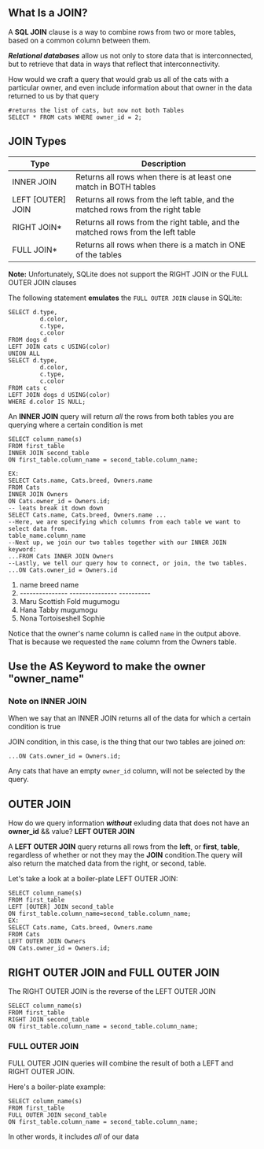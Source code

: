 ## What Is a JOIN?

A **SQL JOIN** clause is a way to combine rows from two or more tables, based on a common column between them.

***Relational databases*** allow us not only to store data that is interconnected, but to retrieve that data in ways that reflect that interconnectivity.

How would we craft a query that would grab us all of the cats with a particular owner, and even include information about that owner in the data returned to us by that query

```sqlite
#returns the list of cats, but now not both Tables
SELECT * FROM cats WHERE owner_id = 2;
```

## JOIN Types

| Type              | Description                                                  |
| ----------------- | ------------------------------------------------------------ |
| INNER JOIN        | Returns all rows when there is at least one match in BOTH tables |
| LEFT [OUTER] JOIN | Returns all rows from the left table, and the matched rows from the right table |
| RIGHT JOIN*       | Returns all rows from the right table, and the matched rows from the left table |
| FULL JOIN*        | Returns all rows when there is a match in ONE of the tables  |

**Note:** Unfortunately, SQLite does not support the RIGHT JOIN or the FULL OUTER JOIN clauses

The following statement **emulates** the `FULL OUTER JOIN` clause in SQLite:

```sqlite
SELECT d.type,
         d.color,
         c.type,
         c.color
FROM dogs d
LEFT JOIN cats c USING(color)
UNION ALL
SELECT d.type,
         d.color,
         c.type,
         c.color
FROM cats c
LEFT JOIN dogs d USING(color)
WHERE d.color IS NULL;
```

An **INNER JOIN** query will return *all* the rows from both tables you are querying where a certain condition is met

```sqlite
SELECT column_name(s)
FROM first_table
INNER JOIN second_table
ON first_table.column_name = second_table.column_name;

EX:
SELECT Cats.name, Cats.breed, Owners.name 
FROM Cats 
INNER JOIN Owners
ON Cats.owner_id = Owners.id;
-- leats break it down down
SELECT Cats.name, Cats.breed, Owners.name ...
--Here, we are specifying which columns from each table we want to select data from.
table_name.column_name
--Next up, we join our two tables together with our INNER JOIN keyword:
...FROM Cats INNER JOIN Owners
--Lastly, we tell our query how to connect, or join, the two tables.
...ON Cats.owner_id = Owners.id
```

1. name             breed            name
2. *---------------  ---------------  ----------*
3. Maru             Scottish Fold    mugumogu  
4. Hana             Tabby            mugumogu  
5. Nona             Tortoiseshell    Sophie  

Notice that the owner's name column is called `name` in the output above. That is because we requested the `name` column from the Owners table. 

## Use the AS Keyword to make the owner "owner_name"

### Note on INNER JOIN

When we say that an INNER JOIN returns all of the data for which a certain condition is true

JOIN condition, in this case, is the thing that our two tables are joined *on*:

```sqlite
...ON Cats.owner_id = Owners.id;
```

Any cats that have an empty `owner_id` column, will not be selected by the query.

## OUTER JOIN

How do we query information ***without*** exluding data that does not have an **owner_id** && value? **LEFT OUTER JOIN**

A **LEFT** **OUTER** **JOIN** query returns all rows from the **left**, or **first**, **table**, regardless of whether or not they may the **JOIN** condition.The query will also return the matched data from the right, or second, table.

Let's take a look at a boiler-plate LEFT OUTER JOIN:

```sqlite
SELECT column_name(s)
FROM first_table
LEFT [OUTER] JOIN second_table
ON first_table.column_name=second_table.column_name;
EX:
SELECT Cats.name, Cats.breed, Owners.name 
FROM Cats 
LEFT OUTER JOIN Owners 
ON Cats.owner_id = Owners.id;

```

## RIGHT OUTER JOIN and FULL OUTER JOIN

The RIGHT OUTER JOIN is the reverse of the LEFT OUTER JOIN

```sqlite
SELECT column_name(s)
FROM first_table
RIGHT JOIN second_table
ON first_table.column_name = second_table.column_name;
```

### FULL OUTER JOIN

FULL OUTER JOIN queries will combine the result of both a LEFT and RIGHT OUTER JOIN. 

Here's a boiler-plate example:

```sqlite
SELECT column_name(s)
FROM first_table
FULL OUTER JOIN second_table
ON first_table.column_name = second_table.column_name;
```

 In other words, it includes *all* of our data
